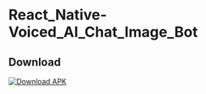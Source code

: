 # React_Native-Voiced_AI_Chat_Image_Bot

## Download

[![Download APK](https://img.shields.io/badge/download-APK-brightgreen)](https://drive.google.com/uc?export=download&id=1shvjBOAPA62TSiWrPWriwGhe_G9w9JeA)
